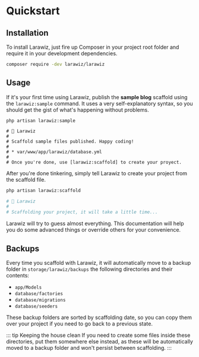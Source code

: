 # Quickstart

## Installation

To install Larawiz, just fire up Composer in your project root folder and require it in your development dependencies.

```bash
composer require -dev larawiz/larawiz 
```

## Usage

If it's your first time using Larawiz, publish the **sample blog** scaffold using the `larawiz:sample` command. It uses a very self-explanatory syntax, so you should get the gist of what's happening without problems.

```bash{7}
php artisan larawiz:sample

# 🧙‍ Larawiz
#
# Scaffold sample files published. Happy coding!
#
# * var/www/app/larawiz/database.yml
#
# Once you're done, use [larawiz:scaffold] to create your proyect.
```

After you're done tinkering, simply tell Larawiz to create your project from the scaffold file.

```bash
php artisan larawiz:scaffold

# 🧙 Larawiz
#
# Scaffolding your project, it will take a little time...
```

Larawiz will try to guess almost everything. This documentation will help you do some advanced things or override others for your convenience.

## Backups

Every time you scaffold with Larawiz, it will automatically move to a backup folder in `storage/larawiz/backups` the following directories and their contents:

- `app/Models`
- `database/factories`
- `database/migrations`
- `database/seeders`

These backup folders are sorted by scaffolding date, so you can copy them over your project if you need to go back to a previous state.

::: tip Keeping the house clean
If you need to create some files inside these directories, put them somewhere else instead, as these will be automatically moved to a backup folder and won't persist between scaffolding.
:::
